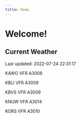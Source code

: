 ```yaml
---
title: Home
---
```

# Welcome!

## Current Weather

Last updated: 2022-07-24 22:31:17

KAWO VFR A3008

KBLI VFR A3009

KBVS VFR A3009

KNUW VFR A3014

KORS VFR A3010


